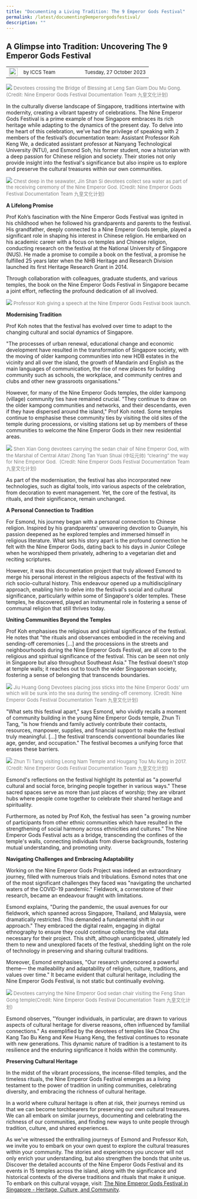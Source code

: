 ```yaml
---
title: "Documenting a Living Tradition: The 9 Emperor Gods Festival"
permalink: /latest/documenting9emperorgodsfestival/
description: ""
---
```

## A Glimpse into Tradition: Uncovering The 9 Emperor Gods Festival 

<table>
 <tbody><tr>
	 <td><img src="/images/ICCS-parallelogram_narrow.png" style="width:23px"></td>
	 <td><font size="-1">by ICCS Team</font></td>
	 <td></td>
	 <td></td>
	 <td></td>
	 <td></td>
	 <td><font size="-1">Tuesday, 27 October 2023</font></td>
	</tr>
	<tr></tr>
</tbody></table>

![](/images/devotees%20crossing%20the%20bridge%20of%20blessing%20at%20leng%20san%20giam%20dou%20mu%20gong.jpg)
<font color="grey"><font size="-1">Devotees crossing the Bridge of Blessing at Leng San Giam Dou Mu Gong. (Credit: Nine Emperor Gods Festival Documentation Team 九皇文化计划)</font></font>

In the culturally diverse landscape of Singapore, traditions intertwine with modernity, creating a vibrant tapestry of celebrations. The Nine Emperor Gods Festival is a prime example of how Singapore embraces its rich heritage while adapting to the dynamics of the present day. To delve into the heart of this celebration, we’ve had the privilege of speaking with 2 members of the festival’s documentation team: Assistant Professor Koh Keng We, a dedicated assistant professor at Nanyang Technological University (NTU), and Esmond Soh, his former student, now a historian with a deep passion for Chinese religion and society. Their stories not only provide insight into the festival's significance but also inspire us to explore and preserve the cultural treasures within our own communities.

![](/images/jin%20shan%20si%20devotees%20collect%20sea%20water%20as%20part%20of%20the%20receiving%20ceremony%20of%20the%20nine%20emperor%20god.jpg)
<font color="grey"><font size="-1">Chest deep in the seawater, Jin Shan Si devotees collect sea water as part of the receiving ceremony of the Nine Emperor God. (Credit: Nine Emperor Gods Festival Documentation Team 九皇文化计划)</font></font>

**A Lifelong Promise**

Prof Koh’s fascination with the Nine Emperor Gods Festival was ignited in his childhood when he followed his grandparents and parents to the festival. His grandfather, deeply connected to a Nine Emperor Gods temple, played a significant role in shaping his interest in Chinese religion. He embarked on his academic career with a focus on temples and Chinese religion, conducting research on the festival at the National University of Singapore (NUS). He made a promise to compile a book on the festival, a promise he fulfilled 25 years later when the NHB Heritage and Research Division launched its first Heritage Research Grant in 2014.

Through collaboration with colleagues, graduate students, and various temples, the book on the Nine Emperor Gods Festival in Singapore became a joint effort, reflecting the profound dedication of all involved.

![](/images/professor%20koh%20giving%20a%20speech%20at%20the%20nine%20emperor%20gods%20festival%20book%20launch.jpg)
<font color="grey"><font size="-1">Professor Koh giving a speech at the Nine Emperor Gods Festival book launch.</font></font>

**Modernising Tradition**

Prof Koh notes that the festival has evolved over time to adapt to the changing cultural and social dynamics of Singapore.&nbsp; 

"The processes of urban renewal, educational change and economic development have resulted in the transformation of Singapore society, with the moving of older kampong communities into new HDB estates in the vicinity and all over the island, the growth of Mandarin and English as the main languages of communication, the rise of new places for building community such as schools, the workplace, and community centres and clubs and other new grassroots organisations."

However, for many of the Nine Emperor Gods temples, the older kampong (village) community ties have remained crucial. "They continue to draw on the older kampong communities and networks, and their descendants, even if they have dispersed around the island," Prof Koh noted. Some temples continue to emphasise these community ties by visiting the old sites of the temple during processions, or visiting stations set up by members of these communities to welcome the Nine Emperor Gods in their new residential areas.

![](/images/shen%20xian%20gong%20devotees%20carrying%20the%20sedan%20chair%20of%20nine%20emperor%20god.jpg)
<font color="grey"><font size="-1">Shen Xian Gong devotees carrying the sedan chair of Nine Emperor God, with the Marshal of Central Altar/ Zhong Tan Yuan Shuai (中坛元帅) “clearing” the way for Nine Emperor God. &nbsp;(Credit: Nine Emperor Gods Festival Documentation Team 九皇文化计划)</font></font>

As part of the modernisation, the festival has also incorporated new technologies, such as digital tools, into various aspects of the celebration, from decoration to event management. Yet, the core of the festival, its rituals, and their significance, remain unchanged.

**A Personal Connection to Tradition**

For Esmond, his journey began with a personal connection to Chinese religion. Inspired by his grandparents' unwavering devotion to Guanyin, his passion deepened as he explored temples and immersed himself in religious literature. What sets his story apart is the profound connection he felt with the Nine Emperor Gods, dating back to his days in Junior College when he worshipped them privately, adhering to a vegetarian diet and reciting scriptures.

However, it was this documentation project that truly allowed Esmond to merge his personal interest in the religious aspects of the festival with its rich socio-cultural history. This endeavour opened up a multidisciplinary approach, enabling him to delve into the festival's social and cultural significance, particularly within some of Singapore's older temples. These temples, he discovered, played an instrumental role in fostering a sense of communal religion that still thrives today.

**Uniting Communities Beyond the Temples**

Prof Koh emphasises the religious and spiritual significance of the festival. He notes that "the rituals and observances embodied in the receiving and sending-off ceremonies \[…\] and the processions in the streets and neighbourhoods during the Nine Emperor Gods Festival, are all core to the religious and spiritual significance of the festival. This can be seen not only in Singapore but also throughout Southeast Asia." The festival doesn't stop at temple walls; it reaches out to touch the wider Singaporean society, fostering a sense of belonging that transcends boundaries.

![](/images/jiu%20huang%20gong%20devotees%20placing%20joss%20sticks.jpg)
<font color="grey"><font size="-1">Jiu Huang Gong Devotees placing joss sticks into the Nine Emperor Gods’ urn which will be sunk into the sea during the sending-off ceremony. (Credit: Nine Emperor Gods Festival Documentation Team 九皇文化计划)</font></font>

"What sets this festival apart," says Esmond, who vividly recalls a moment of community building in the young Nine Emperor Gods temple, Zhun Ti Tang, "is how friends and family actively contribute their contacts, resources, manpower, supplies, and financial support to make the festival truly meaningful. \[…\] the festival transcends conventional boundaries like age, gender, and occupation." The festival becomes a unifying force that erases these barriers.

![](/images/zhun%20ti%20tang%20visiting%20leong%20nam%20temple%20and%20hougang%20tou%20mu%20kung%20in%202017.jpg)
<font color="grey"><font size="-1">Zhun Ti Tang visiting Leong Nam Temple and Hougang Tou Mu Kung in 2017. (Credit: Nine Emperor Gods Festival Documentation Team 九皇文化计划)</font></font>

Esmond's reflections on the festival highlight its potential as "a powerful cultural and social force, bringing people together in various ways." These sacred spaces serve as more than just places of worship; they are vibrant hubs where people come together to celebrate their shared heritage and spirituality.

Furthermore, as noted by Prof Koh, the festival has seen "a growing number of participants from other ethnic communities which have resulted in the strengthening of social harmony across ethnicities and cultures.” The Nine Emperor Gods Festival acts as a bridge, transcending the confines of the temple's walls, connecting individuals from diverse backgrounds, fostering mutual understanding, and promoting unity.

**Navigating Challenges and Embracing Adaptability**

Working on the Nine Emperor Gods Project was indeed an extraordinary journey, filled with numerous trials and tribulations. Esmond notes that one of the most significant challenges they faced was "navigating the uncharted waters of the COVID-19 pandemic." Fieldwork, a cornerstone of their research, became an endeavour fraught with limitations.

Esmond explains, "During the pandemic, the usual avenues for our fieldwork, which spanned across Singapore, Thailand, and Malaysia, were dramatically restricted. This demanded a fundamental shift in our approach." They embraced the digital realm, engaging in digital ethnography to ensure they could continue collecting the vital data necessary for their project. This shift, although unanticipated, ultimately led them to new and unexplored facets of the festival, shedding light on the role of technology in preserving and sharing cultural traditions.

Moreover, Esmond emphasises, "Our research underscored a powerful theme— the malleability and adaptability of religion, culture, traditions, and values over time." It became evident that cultural heritage, including the Nine Emperor Gods Festival, is not static but continually evolving.

![](/images/devotees%20carrying%20the%20nine%20emperor%20god%20sedan%20chair%20visiting%20the%20feng%20shan%20gong%20temple.jpg)
<font color="grey"><font size="-1">Devotees carrying the Nine Emperor God sedan chair visiting the Feng Shan Gong temple(Credit: Nine Emperor Gods Festival Documentation Team 九皇文化计划)</font></font>

Esmond observes, "Younger individuals, in particular, are drawn to various aspects of cultural heritage for diverse reasons, often influenced by familial connections." As exemplified by the devotees of temples like Choa Chu Kang Tao Bu Keng and Kew Huang Keng, the festival continues to resonate with new generations. This dynamic nature of tradition is a testament to its resilience and the enduring significance it holds within the community.

**Preserving Cultural Heritage**

In the midst of the vibrant processions, the incense-filled temples, and the timeless rituals, the Nine Emperor Gods Festival emerges as a living testament to the power of tradition in uniting communities, celebrating diversity, and embracing the richness of cultural heritage.&nbsp;

In a world where cultural heritage is often at risk, their journeys remind us that we can become torchbearers for preserving our own cultural treasures. We can all embark on similar journeys, documenting and celebrating the richness of our communities, and finding new ways to unite people through tradition, culture, and shared experiences.

As we've witnessed the enthralling journeys of Esmond and Professor Koh, we invite you to embark on your own quest to explore the cultural treasures within your community. The stories and experiences you uncover will not only enrich your understanding, but also strengthen the bonds that unite us. Discover the detailed accounts of the Nine Emperor Gods Festival and its events in 15 temples across the island, along with the significance and historical contexts of the diverse traditions and rituals that make it unique. To embark on this cultural voyage, visit: [The Nine Emperor Gods Festival in Singapore - Heritage, Culture, and Community](https://singaporeccc.org.sg/events/the-nine-emperor-gods-festival-in-singapore-heritage-culture-and-community/).